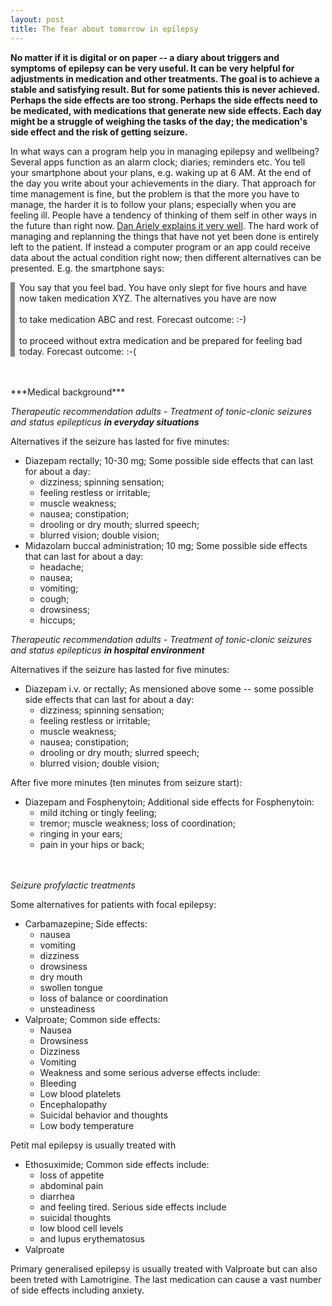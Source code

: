 ```yaml
---
layout: post
title: The fear about tomorrow in epilepsy
---
```


**No matter if it is digital or on paper -- a diary about triggers and symptoms of epilepsy can be very useful. It can be very helpful for adjustments in medication and other treatments. The goal is to achieve  a stable and satisfying result. But for some patients this is never achieved. Perhaps the side effects are too strong. Perhaps the side effects need to be medicated, with medications that generate new side effects. Each day might be a struggle of weighing the tasks of the day; the medication's side effect and the risk of getting seizure.**

In what ways can a program help you in managing epilepsy and wellbeing? Several apps function as an alarm clock; diaries; reminders etc. You tell your smartphone about your plans, e.g. waking up at 6 AM. At the end of the day you write about your achievements in the diary. That approach for time management is fine, but the problem is that the more you have to manage, the harder it is to follow your plans; especially when you are feeling ill. People have a tendency of thinking of them self in other ways in the future than right now. <a href="https://www.youtube.com/watch?v=uvvQrqIRLGU">Dan Ariely explains it very well</a>. The hard work of managing and replanning the things that have not yet been done is entirely left to the patient. If instead a computer program or an app could receive data about the actual condition right now; then different alternatives can be presented. E.g. the smartphone says:

<p style="border-left:0.5em solid #888888; padding-left:0.5em;">You say that you feel bad. You have only slept for five hours and have now taken medication XYZ. The alternatives you have are now
   <br><br>
   to take medication ABC and rest. Forecast outcome: :-)
   <br><br>
   to proceed without extra medication and be prepared for feeling bad today. Forecast outcome: :-(
</p>
<br><br>
***Medical background***

*Therapeutic recommendation adults - Treatment of tonic-clonic seizures and status epilepticus* ***in everyday situations***

Alternatives if the seizure has lasted for five minutes:
- Diazepam rectally; 10-30 mg; Some possible side effects that can last for about a day:
   - dizziness; spinning sensation;
   - feeling restless or irritable;
   - muscle weakness;
   - nausea; constipation;
   - drooling or dry mouth; slurred speech;
   - blurred vision; double vision;
- Midazolam buccal administration; 10 mg; Some possible side effects that can last for about a day:
   - headache;
   - nausea;
   - vomiting;
   - cough;
   - drowsiness;
   - hiccups;

*Therapeutic recommendation adults - Treatment of tonic-clonic seizures and status epilepticus* ***in hospital environment***

Alternatives if the seizure has lasted for five minutes:
- Diazepam i.v. or rectally; As mensioned above some -- some possible side effects that can last for about a day:
   - dizziness; spinning sensation;
   - feeling restless or irritable;
   - muscle weakness;
   - nausea; constipation;
   - drooling or dry mouth; slurred speech;
   - blurred vision; double vision;
   
After five more minutes (ten minutes from seizure start):
- Diazepam and Fosphenytoin; Additional side effects for Fosphenytoin:
   - mild itching or tingly feeling;
   - tremor; muscle weakness; loss of coordination;
   - ringing in your ears;
   - pain in your hips or back;
   
<br><br>
*Seizure profylactic treatments*

Some alternatives for patients with focal epilepsy:
- Carbamazepine; Side effects:
   - nausea
   - vomiting
   - dizziness
   - drowsiness
   - dry mouth
   - swollen tongue
   - loss of balance or coordination
   - unsteadiness
- Valproate; Common side effects:
   - Nausea
   - Drowsiness
   - Dizziness
   - Vomiting
   - Weakness
   and some serious adverse effects include:
   - Bleeding
   - Low blood platelets
   - Encephalopathy
   - Suicidal behavior and thoughts
   - Low body temperature

Petit mal epilepsy is usually treated with 
- Ethosuximide; Common side effects include:
   - loss of appetite
   - abdominal pain
   - diarrhea
   - and feeling tired.
   Serious side effects include
   - suicidal thoughts
   - low blood cell levels
   - and lupus erythematosus 
- Valproate

Primary generalised epilepsy is usually treated with Valproate but can also been treted with Lamotrigine. The last medication can cause a vast number of side effects including anxiety.


   
